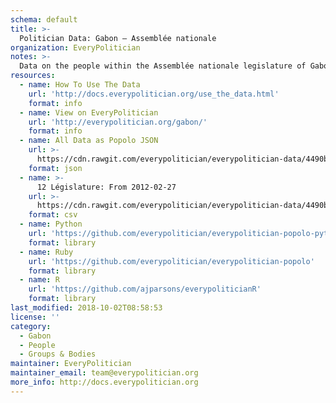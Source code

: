 ```yaml
---
schema: default
title: >-
  Politician Data: Gabon — Assemblée nationale
organization: EveryPolitician
notes: >-
  Data on the people within the Assemblée nationale legislature of Gabon.
resources:
  - name: How To Use The Data
    url: 'http://docs.everypolitician.org/use_the_data.html'
    format: info
  - name: View on EveryPolitician
    url: 'http://everypolitician.org/gabon/'
    format: info
  - name: All Data as Popolo JSON
    url: >-
      https://cdn.rawgit.com/everypolitician/everypolitician-data/4490bdad418d5e82f4716b54d009507c919c7d80/data/Gabon/Assembly/ep-popolo-v1.0.json
    format: json
  - name: >-
      12 Législature: From 2012-02-27
    url: >-
      https://cdn.rawgit.com/everypolitician/everypolitician-data/4490bdad418d5e82f4716b54d009507c919c7d80/data/Gabon/Assembly/term-12.csv
    format: csv
  - name: Python
    url: 'https://github.com/everypolitician/everypolitician-popolo-python'
    format: library
  - name: Ruby
    url: 'https://github.com/everypolitician/everypolitician-popolo'
    format: library
  - name: R
    url: 'https://github.com/ajparsons/everypoliticianR'
    format: library
last_modified: 2018-10-02T08:58:53
license: ''
category:
  - Gabon
  - People
  - Groups & Bodies
maintainer: EveryPolitician
maintainer_email: team@everypolitician.org
more_info: http://docs.everypolitician.org
---
```

